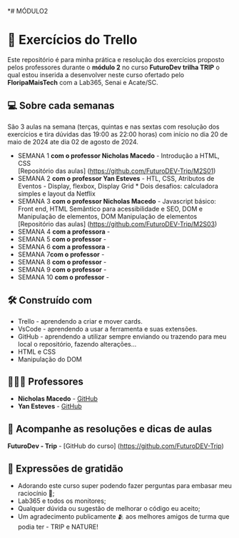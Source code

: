 *# MÓDULO2

# 🚦 Exercícios do Trello

Este repositório é para minha prática e resolução dos exercícios proposto pelos professores durante o **módulo 2** no curso **FuturoDev trilha TRIP** o qual estou inserida a desenvolver neste curso ofertado pelo **FloripaMaisTech** com a Lab365, Senai e Acate/SC.


## 💻 Sobre cada semanas

São 3 aulas na semana (terças, quintas e nas sextas com resolução dos exercícios e tira dúvidas das 19:00 as 22:00 horas) com início no dia 20 de maio de 2024 ate dia 02 de agosto de 2024.

* SEMANA 1 **com o professor Nicholas Macedo**
       - Introdução a HTML, CSS      
       [Repositório das aulas] (https://github.com/FuturoDEV-Trip/M2S01)
* SEMANA 2 **com o professor Yan Esteves**
       - HTL, CSS, Atributos de Eventos
       - Display, flexbox, Display Grid
       * Dois desafios: calculadora simples e layout da Netflix
* SEMANA 3 **com o professor Nicholas Macedo**
       - Javascript básico: Front end, HTML Semântico para acessibilidade e SEO, DOM e Manipulação de elementos, DOM Manipulação de elementos
       [Repositório das aulas] (https://github.com/FuturoDEV-Trip/M2S03)
* SEMANA 4 **com a professora**
       - 
* SEMANA 5 **com o professor**
       - 
* SEMANA 6 **com a professora**
       - 
* SEMANA 7**com o professor**
       - 
* SEMANA 8 **com o professor**
       - 
* SEMANA 9 **com o professor** 
       - 
* SEMANA 10 **com o professor** 
       - 


## 🛠️ Construído com

- Trello - aprendendo a criar e mover cards.
- VsCode - aprendendo a usar a ferramenta e suas extensões.
- GitHub - aprendendo a utilizar sempre enviando ou trazendo para meu local o repositório, fazendo alterações...
- HTML e CSS
- Manipulação do DOM
  

## 🧑🏻‍🏫 Professores

* **Nicholas Macedo** - [GitHub](https://github.com/nicholasmacedoo)
* **Yan Esteves** - [GitHub](https://github.com/yanestevesufjf)

## 📄 Acompanhe as resoluções e dicas de aulas

**FuturoDev - Trip** - [GitHub do curso] (https://github.com/FuturoDEV-Trip)


## 🎁 Expressões de gratidão

* Adorando este curso super podendo fazer perguntas para embasar meu raciocínio 📢;
* Lab365 e todos os monitores;
* Qualquer dúvida ou sugestão de melhorar o código eu aceito;
* Um agradecimento publicamente 🫂 aos melhores amigos de turma que podia ter - TRIP e NATURE!
